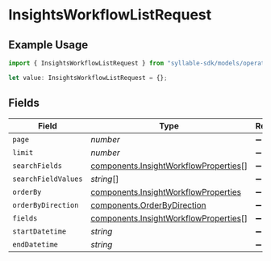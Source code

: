# InsightsWorkflowListRequest

## Example Usage

```typescript
import { InsightsWorkflowListRequest } from "syllable-sdk/models/operations";

let value: InsightsWorkflowListRequest = {};
```

## Fields

| Field                                                                                          | Type                                                                                           | Required                                                                                       | Description                                                                                    |
| ---------------------------------------------------------------------------------------------- | ---------------------------------------------------------------------------------------------- | ---------------------------------------------------------------------------------------------- | ---------------------------------------------------------------------------------------------- |
| `page`                                                                                         | *number*                                                                                       | :heavy_minus_sign:                                                                             | N/A                                                                                            |
| `limit`                                                                                        | *number*                                                                                       | :heavy_minus_sign:                                                                             | N/A                                                                                            |
| `searchFields`                                                                                 | [components.InsightWorkflowProperties](../../models/components/insightworkflowproperties.md)[] | :heavy_minus_sign:                                                                             | N/A                                                                                            |
| `searchFieldValues`                                                                            | *string*[]                                                                                     | :heavy_minus_sign:                                                                             | N/A                                                                                            |
| `orderBy`                                                                                      | [components.InsightWorkflowProperties](../../models/components/insightworkflowproperties.md)   | :heavy_minus_sign:                                                                             | N/A                                                                                            |
| `orderByDirection`                                                                             | [components.OrderByDirection](../../models/components/orderbydirection.md)                     | :heavy_minus_sign:                                                                             | N/A                                                                                            |
| `fields`                                                                                       | [components.InsightWorkflowProperties](../../models/components/insightworkflowproperties.md)[] | :heavy_minus_sign:                                                                             | N/A                                                                                            |
| `startDatetime`                                                                                | *string*                                                                                       | :heavy_minus_sign:                                                                             | N/A                                                                                            |
| `endDatetime`                                                                                  | *string*                                                                                       | :heavy_minus_sign:                                                                             | N/A                                                                                            |
